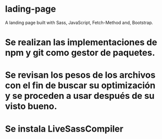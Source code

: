 # lading-page
A landing page built with Sass, JavaScript, Fetch-Method and, Bootstrap.
# Se realizan las implementaciones de npm y git como gestor de paquetes.
# Se revisan los pesos de los archivos con el fin de buscar su optimización y se proceden a usar después de su visto bueno.
# Se instala LiveSassCompiler
